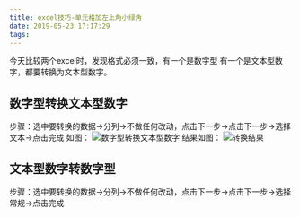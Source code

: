 ```yaml
---
title: excel技巧-单元格加左上角小绿角
date: 2019-05-23 17:17:29
tags:
---
```


今天比较两个excel时，发现格式必须一致，有一个是数字型 有一个是文本型数字，都要转换为文本型数字。
## 数字型转换文本型数字
步骤：选中要转换的数据->分列->不做任何改动，点击下一步->点击下一步->选择文本->点击完成
如图：
![数字型转换文本型数字](/images/Excel技巧-单元格加左上角小绿角/excel数字类型转换.png)
结果如图：
![转换结果](/images/Excel技巧-单元格加左上角小绿角/excel结果.png)
## 文本型数字转数字型
步骤：选中要转换的数据->分列->不做任何改动，点击下一步->点击下一步->选择常规->点击完成